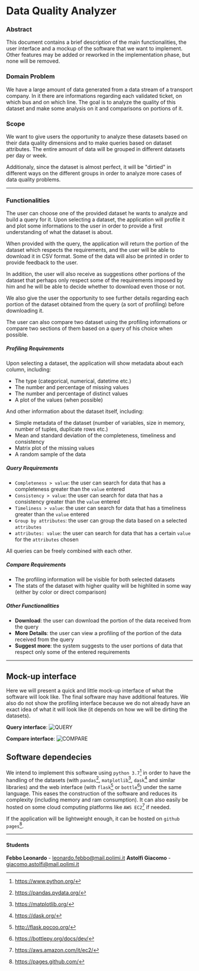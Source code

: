 # Data Quality Analyzer

### Abstract
This document contains a brief description of the main functionalities, the user interface and a mockup of the software that we want to implement. Other features may be added or reworked in the implementation phase, but none will be removed. 

### Domain Problem
We have a large amount of data generated from a data stream of a transport company. In it there are informations regarding each validated ticket, on which bus and on which line.
The goal is to analyze the quality of this dataset and make some analysis on it and comparisons on portions of it.

### Scope
We want to give users the opportunity to analyze these datasets based on their data quality dimensions and to make queries based on dataset attributes. The entire amount of data will be grouped in different datasets per day or week.

Additionaly, since the dataset is almost perfect, it will be "dirtied" in different ways on the different groups in order to analyze more cases of data quality problems.

---

### Functionalities

The user can choose one of the provided dataset he wants to analyze and build a query for it. Upon selecting a dataset, the application will profile it and plot some informations to the user in order to provide a first understanding of what the dataset is about. 

When provided with the query, the application will return the portion of the dataset which respects the requirements, and the user will be able to download it in CSV format. Some of the data will also be printed in order to provide feedback to the user.

In addition, the user will also receive as suggestions other portions of the dataset that perhaps only respect some of the requirements imposed by him and he will be able to decide whether to download even those or not. 

We also give the user the opportunity to see further details regarding each portion of the dataset obtained from the query (a sort of profiling) before downloading it.

The user can also compare two dataset using the profiling informations or compare two sections of them based on a query of his choice when possible.

##### Profiling Requirements
Upon selecting a dataset, the application will show metadata about each column, including:
- The type (categorical, numerical, datetime etc.)
- The number and percentage of missing values
- The number and percentage of distinct values
- A plot of the values (when possible)

And other information about the dataset itself, including:
- Simple metadata of the dataset (number of variables, size in memory, number of tuples, duplicate rows etc.)
- Mean and standard deviation of the completeness, timeliness and consistency
- Matrix plot of the missing values
- A random sample of the data

##### Query Requirements
- `Completeness > value`: the user can search for data that has a completeness greater than the `value` entered
- `Consistency > value`: the user can search for data that has a consistency greater than the `value` entered
- `Timeliness > value`: the user can search for data that has a timeliness greater than the `value` entered
- `Group by attributes`: the user can group the data based on a selected `attributes`
- `attributes: value`: the user can search for data that has a certain `value` for the `attributes` chosen
  
All queries can be freely combined with each other.

##### Compare Requirements
- The profiling information will be visible for both selected datasets
- The stats of the dataset with higher quality will be highlited in some way (either by color or direct comparison)

##### Other Functionalities
- **Download**: the user can download the portion of the data received from the query
- **More Details**: the user can view a profiling of the portion of the data received from the query
- **Suggest more**: the system suggests to the user portions of data that respect only some of the entered requirements

---

## Mock-up interface
Here we will present a quick and little mock-up interface of what the software will look like. The final software may have additional features.
We also do not show the profiling interface because we do not already have an exact idea of what it will look like (it depends on how we will be dirting the datasets).

**Query interface**:
![QUERY](https://i.ibb.co/DrD9BBr/Query.jpg)

**Compare interface**:
![COMPARE](https://i.ibb.co/92vc8sX/Compare.jpg)

## Software dependecies
We intend to implement this software using `python 3.7`[^1] in order to have the handling of the datasets (with `pandas`[^2], `matplotlib`[^3], `dask`[^4] and similar libraries) and the web interface (with `flask`[^5] or `bottle`[^6]) under the same language. This eases the construction of the software and reduces its complexity (including memory and ram consumption). It can also easily be hosted on some cloud computing platforms like `AWS EC2`[^7] if needed.

If the application will be lightweight enough, it can be hosted on `github pages`[^8].

---

#### Students
**Febbo Leonardo** - <leonardo.febbo@mail.polimi.it>
**Astolfi Giacomo** - <giacomo.astolfi@mail.polimi.it>

[^1]: <https://www.python.org/>
[^2]: <https://pandas.pydata.org/>
[^3]: <https://matplotlib.org/>
[^4]: <https://dask.org/>
[^5]: <http://flask.pocoo.org/>
[^6]: <https://bottlepy.org/docs/dev/>
[^7]: <https://aws.amazon.com/it/ec2/>
[^8]: <https://pages.github.com/>
